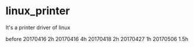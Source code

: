 # linux_printer
It's a printer driver of linux

before 20170416 2h
20170416 4h
20170418 2h
20170427 1h
20170506 1.5h

